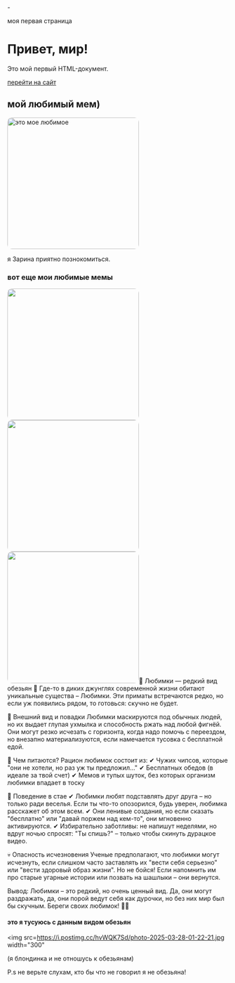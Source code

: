 -<!DOCTYPE html>
<html lang="ru">
<head>
<meta charset="UTF-8"
     <title>моя первая страница</title>
</head>
<body>
      <h1>Привет, мир!</h1> 
      <p>Это мой первый HTML-документ.</p>
      <a href="https://example.com">перейти на сайт</a>
      <h2>мой любимый мем)</h2>
      </div>
         <img src="https://i.postimg.cc/g23yhN67/image.jpg" alt="это мое любимое" width="300">
         <p>я Зарина приятно познокомиться.</p>
      </div>
      <h3>вот еще мои любимые мемы</h3>
      </div>
      <img src="https://i.postimg.cc/j2X2KnWZ/photo-2025-03-28-01-07-04.jpg"
      </div>
      <img src="https://i.postimg.cc/65MqmRxQ/image.jpg"
      width="300"
      </div>
      <img src=https://i.postimg.cc/zvjCMBq1/photo-2025-03-28-01-17-54.jpg
      <p>🐒 Любимки — редкий вид обезьян 🐒
Где-то в диких джунглях современной жизни обитают уникальные существа – Любимки. Эти приматы встречаются редко, но если уж появились рядом, то готовься: скучно не будет.

🦍 Внешний вид и повадки
Любимки маскируются под обычных людей, но их выдает глупая ухмылка и способность ржать над любой фигнёй. Они могут резко исчезать с горизонта, когда надо помочь с переездом, но внезапно материализуются, если намечается тусовка с бесплатной едой.

🍌 Чем питаются?
Рацион любимок состоит из:
✔ Чужих чипсов, которые "они не хотели, но раз уж ты предложил..."
✔ Бесплатных обедов (в идеале за твой счет)
✔ Мемов и тупых шуток, без которых организм любимки впадает в тоску

🤡 Поведение в стае
✔ Любимки любят подставлять друг друга – но только ради веселья. Если ты что-то опозорился, будь уверен, любимка расскажет об этом всем.
✔ Они ленивые создания, но если сказать "бесплатно" или "давай поржем над кем-то", они мгновенно активируются.
✔ Избирательно заботливы: не напишут неделями, но вдруг ночью спросят: "Ты спишь?" – только чтобы скинуть дурацкое видео.

💀 Опасность исчезновения
Ученые предполагают, что любимки могут исчезнуть, если слишком часто заставлять их "вести себя серьезно" или "вести здоровый образ жизни". Но не бойся! Если напомнить им про старые угарные истории или позвать на шашлыки – они вернутся.

Вывод:
Любимки – это редкий, но очень ценный вид. Да, они могут раздражать, да, они порой ведут себя как дурочки, но без них мир был бы скучным. Береги своих любимок! 🐒💛
     </div>
     <h4>это я тусуюсь с данным видом обезьян </h4>
     <img src=https://i.postimg.cc/hvWQK7Sd/photo-2025-03-28-01-22-21.jpg
     width="300"
     <p> (я блондинка и не отношусь к обезьянам)</p>
     <p>P.s не верьте слухам, кто бы что не говорил я не обезьяна!</p>
<!DOCTYPE html>
<html lang="ru">
<head>
    <meta charset="UTF-8">
    <title>Прыгающая GIF-анимация</title>
    <style>
      /* Контейнер для модального окна */
        .modal {
            display: none;
            position: fixed;
            left: 0;
            top: 0;
            width: 100%;
            height: 100%;
            background-color: rgba(0, 0, 0, 0.5);
            display: flex;
            justify-content: center;
            align-items: center;
        }
 
        /* Контент модального окна */
        .modal-content {
            background-color: white;
            padding: 20px;
            border-radius: 10px;
            text-align: center;
            position: relative;
            animation: bounce 0.6s ease-out; /* Анимация прыжка */
        }

        /* Кнопка закрытия */
        .close {
            position: absolute;
            top: 10px;
            right: 15px;
            font-size: 30px;
            cursor: pointer;
            color: red;
        }

        /* Стили для GIF */
        img {
            width: 300px;
            border-radius: 10px;
        }

        /* Анимация прыжка */
        @keyframes bounce {
            0% { transform: scale(0.1); opacity: 0; }
            50% { transform: scale(1.2); opacity: 1; }
            100% { transform: scale(1); }
        }
    </style>
</head>
<body>

    <!-- Кнопка для показа GIF -->
    <button onclick="openModal()">Показать секретную GIF</button>

    <!-- Модальное окно -->
    <div id="myModal" class="modal">
        <div class="modal-content">
            <span class="close" onclick="closeModal()">&times;</span>
            <h2>))) ыыыыыы макаки</h2>
            <img src=https://files.catbox.moe/y4yi31.gif alt="GIF-анимация">
        </div>
    </div>

    <script>
        function openModal() {
            document.getElementById("myModal").style.display = "flex";
        }

        function closeModal() {
            document.getElementById("myModal").style.display = "none";
        }
    </script>

</body>
</html>
</body>
</html>
